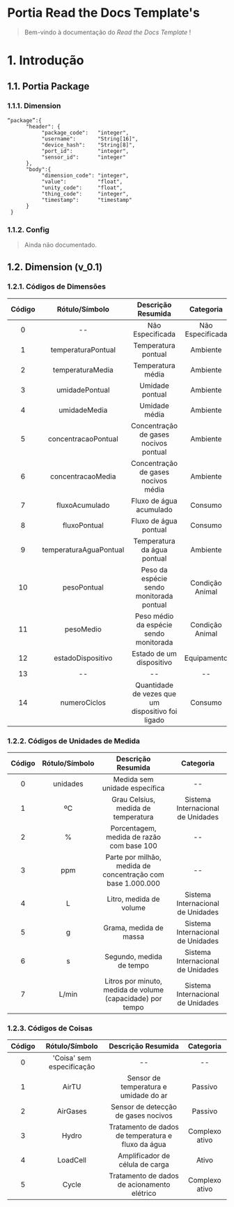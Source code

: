 Portia Read the Docs Template's
================================

> Bem-vindo à documentação do *Read the Docs Template* !


# 1. Introdução 

##   1.1. Portia Package

###    1.1.1. Dimension 

    “package”:{
          "header": {
               "package_code":   "integer",
               "username":       "String[16]",
               "device_hash":    "String[8]",
               "port_id":        "integer",
               "sensor_id":      "integer"
          },
          "body":{
               "dimension_code": "integer",
               "value":          "float",
               "unity_code":     "float",
               "thing_code":     "integer",               
               "timestamp":      "timestamp"
          }
     }

###    1.1.2. Config 
 
> Ainda não documentado. 

##   1.2. Dimension (v_0.1)

###    1.2.1. Códigos de Dimensões 


|**Código**|**Rótulo/Símbolo**       |**Descrição Resumida**                              |**Categoria**     |
|:--------:|:-----------------------:|:--------------------------------------------------:|:----------------:|
|0         |--                       |Não Especificada                                    |Não Especificada  |
|1         |temperaturaPontual       |Temperatura pontual                                 |Ambiente          |
|2         |temperaturaMedia         |Temperatura média                                   |Ambiente          |
|3         |umidadePontual           |Umidade pontual                                     |Ambiente          |
|4         |umidadeMedia             |Umidade média                                       |Ambiente          |
|5         |concentracaoPontual      |Concentração de gases nocivos pontual               |Ambiente          |
|6         |concentracaoMedia        |Concentração de gases nocivos média                 |Ambiente          |
|7         |fluxoAcumulado           |Fluxo de água acumulado                             |Consumo           |
|8         |fluxoPontual             |Fluxo de água pontual                               |Consumo           |
|9         |temperaturaAguaPontual   |Temperatura da água pontual                         |Ambiente          |
|10        |pesoPontual              |Peso da espécie sendo monitorada pontual            |Condição Animal   |
|11        |pesoMedio                |Peso médio da espécie sendo monitorada              |Condição Animal   |
|12        |estadoDispositivo        |Estado de um dispositivo                            |Equipamento       |
|13        |--                       |--                                                  |--                |
|14        |numeroCiclos             |Quantidade de vezes que um dispositivo foi ligado   |Consumo           |

###    1.2.2. Códigos de Unidades de Medida 


|**Código**|**Rótulo/Símbolo**       |**Descrição Resumida**                                      |**Categoria**                    |
|:--------:|:-----------------------:|:----------------------------------------------------------:|:-------------------------------:|
|0         |unidades                 |Medida sem unidade específica                               |--                               |
|1         |ºC                       |Grau Celsius, medida de temperatura                         |Sistema Internacional de Unidades|
|2         |%                        |Porcentagem, medida de razão com base 100                   |--                               |
|3         |ppm                      |Parte por milhão, medida de concentração com base 1.000.000 |--                               |
|4         |L                        |Litro, medida  de volume                                    |Sistema Internacional de Unidades| 
|5         |g                        |Grama, medida de massa                                      |Sistema Internacional de Unidades|
|6         |s                        |Segundo, medida de tempo                                    |Sistema Internacional de Unidades|
|7         |L/min                    |Litros por minuto, medida de volume (capacidade) por tempo  |Sistema Internacional de Unidades|


###    1.2.3. Códigos de Coisas 


|**Código**|**Rótulo/Símbolo**        |**Descrição Resumida**                                      |**Categoria**            |
|:--------:|:------------------------:|:----------------------------------------------------------:|:-----------------------:|
|0         |'Coisa' sem especificação |--                                                          |--                       |
|1         |AirTU                     |Sensor de temperatura e umidade do ar                       |Passivo                  |
|2         |AirGases                  |Sensor de detecção de gases nocivos                         |Passivo                  |
|3         |Hydro                     |Tratamento de dados de temperatura e fluxo da água          |Complexo ativo           |
|4         |LoadCell                  |Amplificador de célula de carga                             |Ativo                    | 
|5         |Cycle                     |Tratamento de dados de acionamento elétrico                 |Complexo ativo           |
